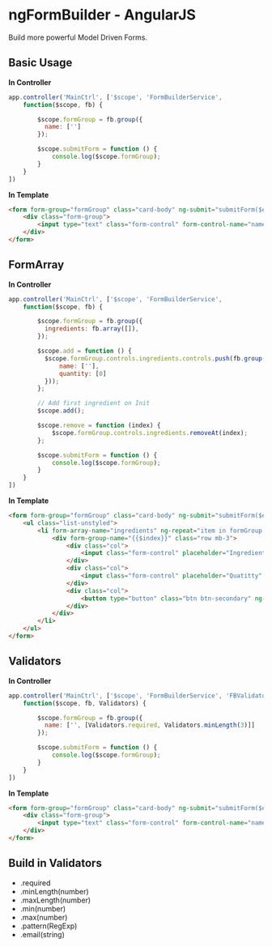 ngFormBuilder - AngularJS
====================

Build more powerful Model Driven Forms.

## Basic Usage

**In Controller**
```javascript
app.controller('MainCtrl', ['$scope', 'FormBuilderService',
    function($scope, fb) {

        $scope.formGroup = fb.group({
          name: ['']
        });

        $scope.submitForm = function () {
            console.log($scope.formGroup);
        }
    }
])
```

**In Template**
```html
<form form-group="formGroup" class="card-body" ng-submit="submitForm($event)">
    <div class="form-group">
        <input type="text" class="form-control" form-control-name="name"/>
    </div>
</form>
```

## FormArray
**In Controller**
```javascript
app.controller('MainCtrl', ['$scope', 'FormBuilderService',
    function($scope, fb) {

        $scope.formGroup = fb.group({
          ingredients: fb.array([]),
        });

        $scope.add = function () {
          $scope.formGroup.controls.ingredients.controls.push(fb.group({
              name: [''],
              quantity: [0]
          }));
        };

        // Add first ingredient on Init
        $scope.add();

        $scope.remove = function (index) {
            $scope.formGroup.controls.ingredients.removeAt(index);
        };

        $scope.submitForm = function () {
            console.log($scope.formGroup);
        }
    }
])
```

**In Template**
```html
<form form-group="formGroup" class="card-body" ng-submit="submitForm($event)">
    <ul class="list-unstyled">
        <li form-array-name="ingredients" ng-repeat="item in formGroup.controls.ingredients.controls">
            <div form-group-name="{{$index}}" class="row mb-3">
                <div class="col">
                    <input class="form-control" placeholder="Ingredient" form-control-name="name">
                </div>
                <div class="col">
                    <input class="form-control" placeholder="Quatitty" form-control-name="quantity">
                </div>
                <div class="col">
                    <button type="button" class="btn btn-secondary" ng-click="remove($index)">Remove</button>
                </div>
            </div>
        </li>
    </ul>
</form>
```

## Validators
**In Controller**
```javascript
app.controller('MainCtrl', ['$scope', 'FormBuilderService', 'FBValidators',
    function($scope, fb, Validators) {

        $scope.formGroup = fb.group({
          name: ['', [Validators.required, Validators.minLength(3)]]
        });

        $scope.submitForm = function () {
            console.log($scope.formGroup);
        }
    }
])
```

**In Template**
```html
<form form-group="formGroup" class="card-body" ng-submit="submitForm($event)">
    <div class="form-group">
        <input type="text" class="form-control" form-control-name="name"/>
    </div>
</form>
```

## Build in Validators

- .required
- .minLength(number)
- .maxLength(number)
- .min(number)
- .max(number)
- .pattern(RegExp)
- .email(string)